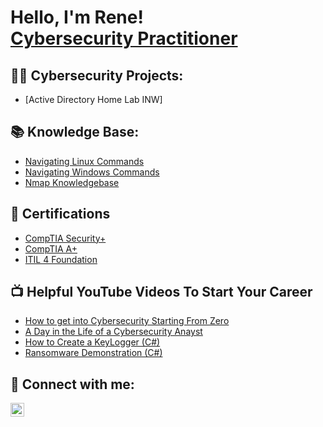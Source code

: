<h1>Hello, I'm Rene! <br/><a href="https://www.linkedin.com/in/rrivm1997/">Cybersecurity Practitioner</a>

<h2>👨‍💻 Cybersecurity Projects:</h2>

- [Active Directory Home Lab INW]

<h2>📚 Knowledge Base:</h2>

- [Navigating Linux Commands](https://github.com/rrivm1997/Linux-nav)
- [Navigating Windows Commands](https://github.com/rrivm1997/Windows-nav)
- [Nmap Knowledgebase](https://github.com/rrivm1997/Nmap-Knowledge-base.git)

<h2>📜 Certifications</h2>

- [CompTIA Security+](https://imgur.com/Cl6PpnJ)
- [CompTIA A+](https://imgur.com/BH59XqD)
- [ITIL 4 Foundation](https://imgur.com/0TdHMFp)


<h2>📺 Helpful YouTube Videos To Start Your Career</h2>

- [How to get into Cybersecurity Starting From Zero](https://www.youtube.com/watch?v=a83ASGn_V_s)
- [A Day in the Life of a Cybersecurity Anayst](https://www.youtube.com/watch?v=uHy3oM7NnoU)
- [How to Create a KeyLogger (C#)](https://www.youtube.com/watch?v=N-L9hklSlNk)
- [Ransomware Demonstration (C#)](https://www.youtube.com/watch?v=OfvdQeh79s0)

<h2> 🤳 Connect with me:</h2>

[<img align="left" alt="rrivm1997| LinkedIn" width="22px" src="https://cdn.jsdelivr.net/npm/simple-icons@v3/icons/linkedin.svg" />][linkedin]


[linkedin]: https://www.linkedin.com/in/rrivm1997
<!--
**joshmadakor1/joshmadakor1** is a ✨ _special_ ✨ repository because its `README.md` (this file) appears on your GitHub profile.

Here are some ideas to get you started:

- 🔭 I’m currently working on ...
- 🌱 I’m currently learning ...
- 👯 I’m looking to collaborate on ...
- 🤔 I’m looking for help with ...
- 💬 Ask me about ...
- 📫 How to reach me: ...
- 😄 Pronouns: ...
- ⚡ Fun fact: ...
-->

